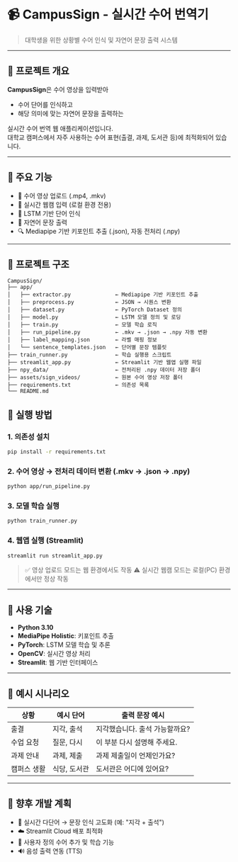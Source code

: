 # 📹 CampusSign - 실시간 수어 번역기

> 대학생을 위한 상황별 수어 인식 및 자연어 문장 출력 시스템

---

## 📌 프로젝트 개요

**CampusSign**은 수어 영상을 입력받아  
- 수어 단어를 인식하고  
- 해당 의미에 맞는 자연어 문장을 출력하는  

실시간 수어 번역 웹 애플리케이션입니다.  
대학교 캠퍼스에서 자주 사용하는 수어 표현(출결, 과제, 도서관 등)에 최적화되어 있습니다.

---

## 🎯 주요 기능

- 🎥 수어 영상 업로드 (.mp4, .mkv)
- 📸 실시간 웹캠 입력 (로컬 환경 전용)
- 🧠 LSTM 기반 단어 인식
- 📄 자연어 문장 출력
- 🔍 Mediapipe 기반 키포인트 추출 (.json), 자동 전처리 (.npy)

---

## 🧩 프로젝트 구조

```
CampusSign/
├── app/
│   ├── extractor.py              ← Mediapipe 기반 키포인트 추출
│   ├── preprocess.py             ← JSON → 시퀀스 변환
│   ├── dataset.py                ← PyTorch Dataset 정의
│   ├── model.py                  ← LSTM 모델 정의 및 로딩
│   ├── train.py                  ← 모델 학습 로직
│   ├── run_pipeline.py           ← .mkv → .json → .npy 자동 변환
│   ├── label_mapping.json        ← 라벨 매핑 정보
│   └── sentence_templates.json   ← 단어별 문장 템플릿
├── train_runner.py               ← 학습 실행용 스크립트
├── streamlit_app.py              ← Streamlit 기반 웹앱 실행 파일
├── npy_data/                     ← 전처리된 .npy 데이터 저장 폴더
├── assets/sign_videos/           ← 원본 수어 영상 저장 폴더
├── requirements.txt              ← 의존성 목록
└── README.md
```


## 🚀 실행 방법

### 1. 의존성 설치

```bash
pip install -r requirements.txt
````

### 2. 수어 영상 → 전처리 데이터 변환 (.mkv → .json → .npy)

```bash
python app/run_pipeline.py
```

### 3. 모델 학습 실행

```bash
python train_runner.py
```

### 4. 웹앱 실행 (Streamlit)

```bash
streamlit run streamlit_app.py
```

> ✅ 영상 업로드 모드는 웹 환경에서도 작동
> ⚠️ 실시간 웹캠 모드는 로컬(PC) 환경에서만 정상 작동

---

## 🧠 사용 기술

* **Python 3.10**
* **MediaPipe Holistic**: 키포인트 추출
* **PyTorch**: LSTM 모델 학습 및 추론
* **OpenCV**: 실시간 영상 처리
* **Streamlit**: 웹 기반 인터페이스

---

## 📝 예시 시나리오

| 상황     | 예시 단어   | 출력 문장 예시          |
| ------ | ------- | ----------------- |
| 출결     | 지각, 출석  | 지각했습니다. 출석 가능할까요? |
| 수업 요청  | 질문, 다시  | 이 부분 다시 설명해 주세요.  |
| 과제 안내  | 과제, 제출  | 과제 제출일이 언제인가요?    |
| 캠퍼스 생활 | 식당, 도서관 | 도서관은 어디에 있어요?     |

---

## 🔧 향후 개발 계획

* 🔁 실시간 다단어 → 문장 인식 고도화 (예: "지각 + 출석")
* ☁️ Streamlit Cloud 배포 최적화
* 🧪 사용자 정의 수어 추가 및 학습 기능
* 🔊 음성 출력 연동 (TTS)

